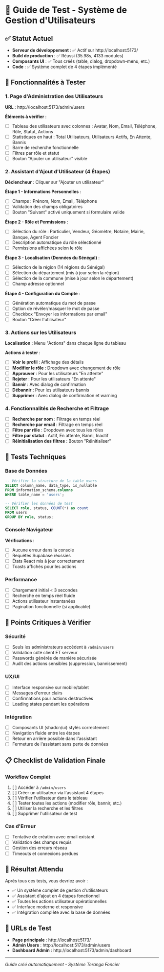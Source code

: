 # 🧪 Guide de Test - Système de Gestion d'Utilisateurs

## ✅ Statut Actuel
- **Serveur de développement** : ✅ Actif sur http://localhost:5173/
- **Build de production** : ✅ Réussi (35.98s, 4133 modules)
- **Composants UI** : ✅ Tous créés (table, dialog, dropdown-menu, etc.)
- **Code** : ✅ Système complet de 4 étapes implémenté

## 🎯 Fonctionnalités à Tester

### 1. Page d'Administration des Utilisateurs
**URL** : http://localhost:5173/admin/users

**Éléments à vérifier** :
- [ ] Tableau des utilisateurs avec colonnes : Avatar, Nom, Email, Téléphone, Rôle, Statut, Actions
- [ ] Statistiques en haut : Total Utilisateurs, Utilisateurs Actifs, En Attente, Bannis
- [ ] Barre de recherche fonctionnelle
- [ ] Filtres par rôle et statut
- [ ] Bouton "Ajouter un utilisateur" visible

### 2. Assistant d'Ajout d'Utilisateur (4 Étapes)
**Déclencheur** : Cliquer sur "Ajouter un utilisateur"

**Étape 1 - Informations Personnelles** :
- [ ] Champs : Prénom, Nom, Email, Téléphone
- [ ] Validation des champs obligatoires
- [ ] Bouton "Suivant" activé uniquement si formulaire valide

**Étape 2 - Rôle et Permissions** :
- [ ] Sélection du rôle : Particulier, Vendeur, Géomètre, Notaire, Mairie, Banque, Agent Foncier
- [ ] Description automatique du rôle sélectionné
- [ ] Permissions affichées selon le rôle

**Étape 3 - Localisation (Données du Sénégal)** :
- [ ] Sélection de la région (14 régions du Sénégal)
- [ ] Sélection du département (mis à jour selon la région)
- [ ] Sélection de la commune (mise à jour selon le département)
- [ ] Champ adresse optionnel

**Étape 4 - Configuration du Compte** :
- [ ] Génération automatique du mot de passe
- [ ] Option de révéler/masquer le mot de passe
- [ ] Checkbox "Envoyer les informations par email"
- [ ] Bouton "Créer l'utilisateur"

### 3. Actions sur les Utilisateurs
**Localisation** : Menu "Actions" dans chaque ligne du tableau

**Actions à tester** :
- [ ] **Voir le profil** : Affichage des détails
- [ ] **Modifier le rôle** : Dropdown avec changement de rôle
- [ ] **Approuver** : Pour les utilisateurs "En attente"
- [ ] **Rejeter** : Pour les utilisateurs "En attente"
- [ ] **Bannir** : Avec dialog de confirmation
- [ ] **Débannir** : Pour les utilisateurs bannis
- [ ] **Supprimer** : Avec dialog de confirmation et warning

### 4. Fonctionnalités de Recherche et Filtrage
- [ ] **Recherche par nom** : Filtrage en temps réel
- [ ] **Recherche par email** : Filtrage en temps réel
- [ ] **Filtre par rôle** : Dropdown avec tous les rôles
- [ ] **Filtre par statut** : Actif, En attente, Banni, Inactif
- [ ] **Réinitialisation des filtres** : Bouton "Réinitialiser"

## 🔧 Tests Techniques

### Base de Données
```sql
-- Vérifier la structure de la table users
SELECT column_name, data_type, is_nullable 
FROM information_schema.columns 
WHERE table_name = 'users';

-- Vérifier les données de test
SELECT role, status, COUNT(*) as count 
FROM users 
GROUP BY role, status;
```

### Console Navigateur
**Vérifications** :
- [ ] Aucune erreur dans la console
- [ ] Requêtes Supabase réussies
- [ ] États React mis à jour correctement
- [ ] Toasts affichés pour les actions

### Performance
- [ ] Chargement initial < 3 secondes
- [ ] Recherche en temps réel fluide
- [ ] Actions utilisateur instantanées
- [ ] Pagination fonctionnelle (si applicable)

## 🚨 Points Critiques à Vérifier

### Sécurité
- [ ] Seuls les administrateurs accèdent à `/admin/users`
- [ ] Validation côté client ET serveur
- [ ] Passwords générés de manière sécurisée
- [ ] Audit des actions sensibles (suppression, bannissement)

### UX/UI
- [ ] Interface responsive sur mobile/tablet
- [ ] Messages d'erreur clairs
- [ ] Confirmations pour actions destructives
- [ ] Loading states pendant les opérations

### Intégration
- [ ] Composants UI (shadcn/ui) stylés correctement
- [ ] Navigation fluide entre les étapes
- [ ] Retour en arrière possible dans l'assistant
- [ ] Fermeture de l'assistant sans perte de données

## 📋 Checklist de Validation Finale

### Workflow Complet
1. [ ] Accéder à `/admin/users`
2. [ ] Créer un utilisateur via l'assistant 4 étapes
3. [ ] Vérifier l'utilisateur dans le tableau
4. [ ] Tester toutes les actions (modifier rôle, bannir, etc.)
5. [ ] Utiliser la recherche et les filtres
6. [ ] Supprimer l'utilisateur de test

### Cas d'Erreur
- [ ] Tentative de création avec email existant
- [ ] Validation des champs requis
- [ ] Gestion des erreurs réseau
- [ ] Timeouts et connexions perdues

## 🎉 Résultat Attendu

Après tous ces tests, vous devriez avoir :
- ✅ Un système complet de gestion d'utilisateurs
- ✅ Assistant d'ajout en 4 étapes fonctionnel
- ✅ Toutes les actions utilisateur opérationnelles
- ✅ Interface moderne et responsive
- ✅ Intégration complète avec la base de données

## 🔗 URLs de Test
- **Page principale** : http://localhost:5173/
- **Admin Users** : http://localhost:5173/admin/users
- **Dashboard Admin** : http://localhost:5173/admin/dashboard

---
*Guide créé automatiquement - Système Teranga Foncier*
